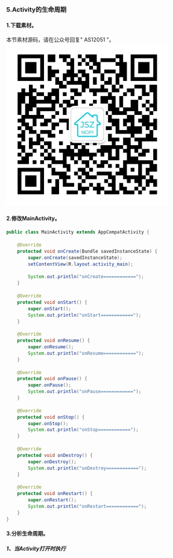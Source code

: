 ### 5.Activity的生命周期
#### 1.下载素材。
本节素材源码，请在公众号回复" AS12051 "。
![title](https://raw.githubusercontent.com/JSZNopi/JSZImage/master/gitnote/2019/10/30/WXCODE-1572446034519.jpeg)

#### 2.修改MainActivity。
```java
public class MainActivity extends AppCompatActivity {

    @Override
    protected void onCreate(Bundle savedInstanceState) {
        super.onCreate(savedInstanceState);
        setContentView(R.layout.activity_main);

        System.out.println("onCreate============");
    }

    @Override
    protected void onStart() {
        super.onStart();
        System.out.println("onStart============");
    }

    @Override
    protected void onResume() {
        super.onResume();
        System.out.println("onResume============");
    }

    @Override
    protected void onPause() {
        super.onPause();
        System.out.println("onPause============");
    }

    @Override
    protected void onStop() {
        super.onStop();
        System.out.println("onStop============");
    }

    @Override
    protected void onDestroy() {
        super.onDestroy();
        System.out.println("onDestroy============");
    }

    @Override
    protected void onRestart() {
        super.onRestart();
        System.out.println("onRestart============");
    }
}

```
#### 3.分析生命周期。
##### 1、当Activity打开时执行

